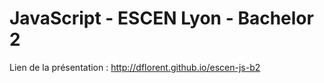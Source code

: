 # JavaScript - ESCEN Lyon - Bachelor 2

Lien de la présentation : http://dflorent.github.io/escen-js-b2
